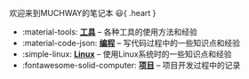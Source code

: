 欢迎来到MUCHWAY的笔记本 :smiley:{ .heart }



<div class="grid cards" markdown>

- :material-tools: __[工具]__ – 各种工具的使用方法和经验
- :material-code-json: __[编程]__ – 写代码过程中的一些知识点和经验
- :simple-linux: __[Linux]__ – 使用Linux系统时的一些知识点和经验
- :fontawesome-solid-computer: __[项目]__ – 项目开发过程中的记录


</div>

  [工具]: tool/github/github.md
  [编程]: program/c_cpp/c_cpp.md
  [Linux]: linux/linux.md
  [项目]: project/dji_payload/dji_payload.md

